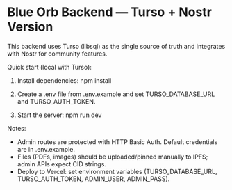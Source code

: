 Blue Orb Backend — Turso + Nostr Version
=======================================

This backend uses Turso (libsql) as the single source of truth and integrates with Nostr for community features.

Quick start (local with Turso):
1. Install dependencies:
   npm install

2. Create a .env file from .env.example and set TURSO_DATABASE_URL and TURSO_AUTH_TOKEN.

3. Start the server:
   npm run dev

Notes:
- Admin routes are protected with HTTP Basic Auth. Default credentials are in .env.example.
- Files (PDFs, images) should be uploaded/pinned manually to IPFS; admin APIs expect CID strings.
- Deploy to Vercel: set environment variables (TURSO_DATABASE_URL, TURSO_AUTH_TOKEN, ADMIN_USER, ADMIN_PASS).
